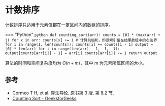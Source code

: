 # 计数排序

计数排序只适用于元素值都在一定区间内的数组的排序。

=== "Python"
    ```python
    def counting_sort(arr):
        counts = [0] * (max(arr) + 1)
        for x in arr:
            counts[x] += 1
        # 计算前缀和，即该索引值在结果数组中的右边界
        for i in range(1, len(counts)):
            counts[i] += counts[i - 1]
        output = [0] * len(arr)
        for i in range(len(arr) - 1, -1, -1):
            output[counts[arr[i]] - 1] = arr[i]
            counts[arr[i]] -= 1
        return output
    ```

算法的时间和空间复杂度均为 $O(n+m)$，其中 $m$ 为元素所属区间的大小。

## 参考

- Cormeo T H, et al. 算法导论. 原书第 3 版. 第 8.2 节.
- [Counting Sort - GeeksforGeeks](https://www.geeksforgeeks.org/counting-sort/)
